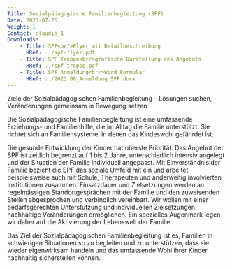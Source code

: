 ```yaml
---
Title: Sozialpädagogische Familienbegleitung (SPF)
Date: 2023-07-25
Weight: 1
Contact: claudia_1
Downloads: 
    - Title: SPF<br/>Flyer mit Detailbeschreibung
      HRef: ../spf-flyer.pdf
    - Title: SPF Treppe<br/>grafische Darstellung des Angebots
      HRef: ../spf-treppe.pdf
    - Title: SPF Anmeldung<br/>Word Formular
      HRef: ../2023.08_Anmeldung_SPF.docx
---
```


Ziele der Sozialpädagogischen Familienbegleitung – Lösungen suchen, Veränderungen gemeinsam in Bewegung setzen

Die Sozialpädagogische Familienbegleitung ist eine umfassende Erziehungs-
und Familienhilfe, die im Alltag die Familie unterstützt. Sie richtet sich an
Familiensysteme, in denen das Kindeswohl gefährdet ist.

Die gesunde Entwicklung der Kinder hat oberste Priorität. Das Angebot der
SPF ist zeitlich begrenzt auf 1 bis 2 Jahre, unterschiedlich intensiv angelegt
und der Situation der Familie individuell angepasst. Mit Einverständnis der
Familie bezieht die SPF das soziale Umfeld mit ein und arbeitet
beispielsweise auch mit Schule, Therapeuten und anderweitig involvierten
Institutionen zusammen. Einsatzdauer und Zielsetzungen werden an
regelmässigen Standortgesprächen mit der Familie und den zuweisenden
Stellen abgesprochen und verbindlich vereinbart.
Wir wollen mit einer bedarfsgerechten Unterstützung und individuellen
Zielsetzungen nachhaltige Veränderungen ermöglichen. Ein spezielles
Augenmerk legen wir daher auf die Aktivierung der Lebenswelt der
Familie.

Das Ziel der Sozialpädagogischen Familienbegleitung ist es, Familien in
schwierigen Situationen so zu begleiten und zu unterstützen, dass sie
wieder eigenwirksam handeln und das umfassende Wohl ihrer Kinder
nachhaltig sicherstellen können.
